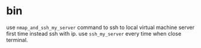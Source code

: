 # bin
use `nmap_and_ssh_my_server` command to ssh to local virtual machine server first time instead ssh with ip.
use `ssh_my_server` every time when close terminal.
